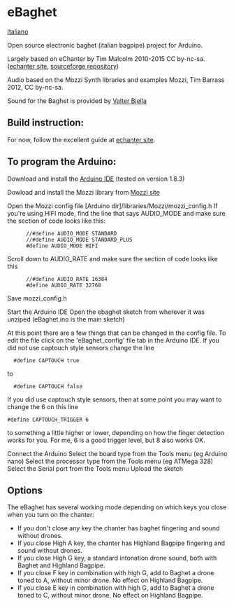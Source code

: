 # eBaghet
[Italiano](README_IT.md)

Open source electronic baghet (italian bagpipe) project for Arduino.

Largely based on eChanter by Tim Malcolm 2010-2015 CC by-nc-sa. ([echanter site](http://www.echanter.com/), [sourceforge repository](https://sourceforge.net/projects/echanter/))

Audio based on the Mozzi Synth libraries and examples
Mozzi, Tim Barrass 2012, CC by-nc-sa.

Sound for the Baghet is provided by [Valter Biella](http://www.baghet.it/)

## Build instruction:
For now, follow the excellent guide at [echanter site](http://www.echanter.com/home/howto-build).

## To program the Arduino:
Download and install the [Arduino IDE](https://www.arduino.cc/en/main/software) (tested on version 1.8.3)

Dowload and install the Mozzi library from [Mozzi site](http://sensorium.github.com/Mozzi/)

Open the Mozzi config file [Arduino dir]/libraries/Mozzi/mozzi_config.h
If you're using HIFI mode, find the line that says AUDIO_MODE and make sure the section of code looks like this:

          //#define AUDIO_MODE STANDARD
          //#define AUDIO_MODE STANDARD_PLUS
          #define AUDIO_MODE HIFI

Scroll down to AUDIO_RATE and make sure the section of code looks like this

          //#define AUDIO_RATE 16384
          #define AUDIO_RATE 32768

Save mozzi_config.h


Start the Arduino IDE
Open the ebaghet sketch from wherever it was unziped (eBaghet.ino is the main sketch)

At this point there are a few things that can be changed in the config file. To edit the file click on the 'eBaghet_config' file tab in the Arduino IDE. If you did not use captouch style sensors change the line

      #define CAPTOUCH true

 to

      #define CAPTOUCH false

If you did use captouch style sensors, then at some point you may want to change the 6 on this line

    #define CAPTOUCH_TRIGGER 6

to something a little higher or lower, depending on how the finger detection works for you. For me, 6 is a good trigger level, but 8 also works OK.

Connect the Arduino
Select the board type from the Tools menu (eg Arduino nano)
Select the processor type from the Tools menu (eg ATMega 328)
Select the Serial port from the Tools menu
Upload the sketch

## Options

The eBaghet has several working mode depending on which keys you close when you turn on the chanter:
* If you don't close any key the chanter has baghet fingering and sound without drones.
* If you close High A key, the chanter has Highland Bagpipe fingering and sound without drones.
* If you close High G key, a standard intonation drone sound, both with Baghet and Highland Bagpipe.
* If you close F key in combination with high G, add to Baghet a drone toned to A, without minor drone. No effect on Highland Bagpipe.
* If you close E key in combination with high G, add to Baghet a drone toned to C, without minor drone. No effect on Highland Bagpipe. 
